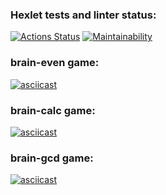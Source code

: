 ### Hexlet tests and linter status:
[![Actions Status](https://github.com/tolikhere/php-project-45/workflows/hexlet-check/badge.svg)](https://github.com/tolikhere/php-project-45/actions)
[![Maintainability](https://api.codeclimate.com/v1/badges/1b02244c0ab3b7322529/maintainability)](https://codeclimate.com/github/tolikhere/php-project-45/maintainability)

### brain-even game:
[![asciicast](https://asciinema.org/a/sqhPty9MsSFLssvFZTPHHUNxN.svg)](https://asciinema.org/a/sqhPty9MsSFLssvFZTPHHUNxN)

### brain-calc game:
[![asciicast](https://asciinema.org/a/t7cirmwMmOdrFkbaIdVoZK2xf.svg)](https://asciinema.org/a/t7cirmwMmOdrFkbaIdVoZK2xf)

### brain-gcd game:
[![asciicast](https://asciinema.org/a/5WpyTl14Ev9LJp8lI6uGSt3cR.svg)](https://asciinema.org/a/5WpyTl14Ev9LJp8lI6uGSt3cR)
